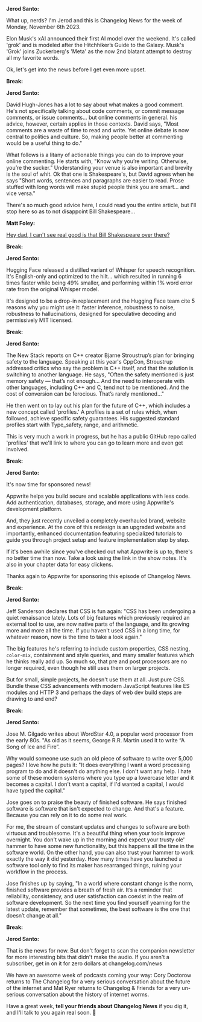 **Jerod Santo:**

What up, nerds? I'm Jerod and this is Changelog News for the week of Monday, November 6th 2023.

Elon Musk's xAI announced their first AI model over the weekend. It's called 'grok' and is modeled after the Hitchhiker’s Guide to the Galaxy. Musk's 'Grok' joins Zuckerberg's 'Meta' as the now 2nd blatant attempt to destroy all my favorite words.

Ok, let's get into the news before I get even more upset.

**Break:**

**Jerod Santo:**

David Hugh-Jones has a lot to say about what makes a good comment. He's not specifically talking about code comments, or commit message comments, or issue comments... but online comments in general. his advice, however, certain applies in those contexts. David says, "Most comments are a waste of time to read and write. Yet online debate is now central to politics and culture. So, making people better at commenting would be a useful thing to do."

What follows is a litany of actionable things you can do to improve your online commenting. He starts with, "Know why you’re writing. Otherwise, you’re the sucker." Understanding your venue is also important and brevity is the soul of whit. Ok that one is Shakespeare's, but David agrees when he says "Short words, sentences and paragraphs are easier to read. Prose stuffed with long words will make stupid people think you are smart… and vice versa."

There's so much good advice here, I could read you the entire article, but I'll stop here so as to not disappoint Bill Shakespeare...

**Matt Foley:**

[Hey dad, I can't see real good is that Bill Shakespeare over there?](https://www.youtube.com/watch?v=Xv2VIEY9-A8)

**Break:**

**Jerod Santo:**

Hugging Face released a distilled variant of Whisper for speech recognition. It's English-only and optimized to the hilt... which resulted in running 6 times faster while being 49% smaller, and performing within 1% word error rate from the original Whisper model.

It's designed to be a drop-in replacement and the Hugging Face team cite 5 reasons why you might use it: faster inference, robustness to noise, robustness to hallucinations, designed for speculative decoding and permissively MIT licensed.

**Break:**

**Jerod Santo:**

The New Stack reports on C++ creator Bjarne Stroustrup’s plan for bringing safety to the language. Speaking at this year's CppCon, Stroustrup addressed critics who say the problem is C++ itself, and that the solution is switching to another language. He says, "Often the safety mentioned is just memory safety — that’s not enough… And the need to interoperate with other languages, including C++ and C, tend not to be mentioned. And the cost of conversion can be ferocious. That’s rarely mentioned…"

He then went on to lay out his plan for the future of C++, which includes a new concept called 'profiles.' A profiles is a set of rules which, when followed, achieve specific safety guarantees. His suggested standard profiles start with Type_safety, range, and arithmetic.

This is very much a work in progress, but he has a public GitHub repo called 'profiles' that we'll link to where you can go to learn more and even get involved.

**Break:**

**Jerod Santo:**

It's now time for sponsored news!

Appwrite helps you build secure and scalable applications with less code. Add authentication, databases, storage, and more using Appwrite's development platform.

And, they just recently unveiled a completely overhauled brand, website and experience. At the core of this redesign is an upgraded website and importantly, enhanced documentation featuring specialized tutorials to guide you through project setup and feature implementation step by step.

If it's been awhile since you've checked out what Appwrite is up to, there's no better time than now. Take a look using the link in the show notes. It's also in your chapter data for easy clickens.

Thanks again to Appwrite for sponsoring this episode of Changelog News.

**Break:**

**Jerod Santo:**

Jeff Sanderson declares that CSS is fun again: "CSS has been undergoing a quiet renaissance lately. Lots of big features which previously required an external tool to use, are now native parts of the language, and its growing more and more all the time. If you haven't used CSS in a long time, for whatever reason, now is the time to take a look again."

The big features he's referring to include custom properties, CSS nesting, `color-mix`, containment and style queries, and many smaller features which he thinks really add up. So much so, that pre and post processors are no longer required, even though he still uses them on larger projects.

But for small, simple projects, he doesn't use them at all. Just pure CSS. Bundle these CSS advancements with modern JavaScript features like ES modules and HTTP 3 and perhaps the days of web dev build steps are drawing to and end?

**Break:**

**Jerod Santo:**

Jose M. Gilgado writes about WordStar 4.0, a popular word processor from the early 80s. "As old as it seems, George R.R. Martin used it to write “A Song of Ice and Fire”.

Why would someone use such an old piece of software to write over 5,000 pages? I love how he puts it: "It does everything I want a word processing program to do and it doesn't do anything else. I don't want any help. I hate some of these modern systems where you type up a lowercase letter and it becomes a capital. I don't want a capital, if I'd wanted a capital, I would have typed the capital."

Jose goes on to praise the beauty of finished software. He says finished software is software that isn't expected to change. And that's a feature. Because you can rely on it to do some real work.

For me, the stream of constant updates and changes to software are both virtuous and troublesome. It's a beautiful thing when your tools improve overnight. You don't wake up in the morning and expect your trusty ole' hammer to have some new functionality, but this happens all the time in the software world. On the other hand, you can also trust your hammer to work exactly the way it did yesterday. How many times have you launched a software tool only to find its maker has rearranged things, ruining your workflow in the process.

Jose finishes up by saying, "In a world where constant change is the norm, finished software provides a breath of fresh air. It’s a reminder that reliability, consistency, and user satisfaction can coexist in the realm of software development. So the next time you find yourself yearning for the latest update, remember that sometimes, the best software is the one that doesn’t change at all."

**Break:**

**Jerod Santo:**

That is the news for now. But don't forget to scan the companion newsletter for more interesting bits that didn't make the audio. If you aren't a subscriber, get in on it for zero dollars at changelog.com/news

We have an awesome week of podcasts coming your way: Cory Doctorow returns to The Changelog for a very serious conversation about the future of the internet and Mat Ryer returns to Changelog & Friends for a very un-serious conversation about the history of internet worms.

Have a great week, **tell your friends about Changelog News** if you dig it, and I'll talk to you again real soon. 💚
